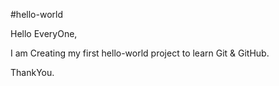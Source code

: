 #hello-world


Hello EveryOne,

I am Creating my first hello-world project to learn Git & GitHub.

ThankYou.
